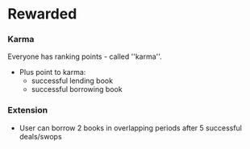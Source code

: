 # Rewarded

### Karma
Everyone has  ranking points - called ''karma''.

- Plus point to karma:
	- successful lending book
	- successful borrowing book
### Extension
- User can borrow 2 books in overlapping periods after 5 successful deals/swops
